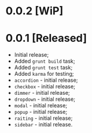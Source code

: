 0.0.2 [WiP]
=============================

0.0.1 [Released]
=============================

  * Initial release;
  * Added `grunt build` task;
  * Added `grunt test`  task;
  * Added `karma` for testing;
  * `accordion` - initial release;
  * `checkbox`  - initial release;
  * `dimmer` - initial release;
  * `dropdown` - initial release;
  * `modal`    - initial release;
  * `popup`    - initial release;
  * `raiting`  - initial release;
  * `sidebar`  - initial release.
